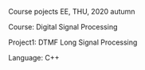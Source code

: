 Course pojects EE, THU, 2020 autumn

Course: Digital Signal Processing

Project1: DTMF Long Signal Processing

Language: C++
